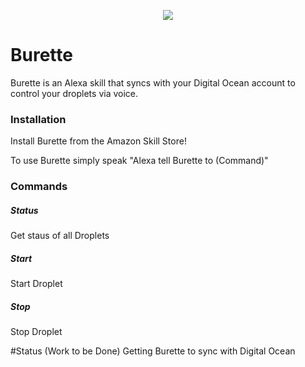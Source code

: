 <p align="center"><img src="https://github.com/zurWiesn/Burette/tree/master/dist/Mk4.png" /> </p>

# Burette

Burette is an Alexa skill that syncs with your Digital Ocean account to control your droplets via voice.

### Installation
Install Burette from the Amazon Skill Store!

To use Burette simply speak "Alexa tell Burette to (Command)"

### Commands

##### Status
Get staus of all Droplets

##### Start
Start Droplet

##### Stop
Stop Droplet

#Status (Work to be Done)
Getting Burette to sync with Digital Ocean
